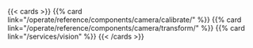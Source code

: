 {{< cards >}}
{{% card link="/operate/reference/components/camera/calibrate/" %}}
{{% card link="/operate/reference/components/camera/transform/" %}}
{{% card link="/services/vision" %}}
{{< /cards >}}
